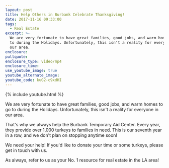 ```yaml
---
layout: post
title: Help Others in Burbank Celebrate Thanksgiving!
date: 2017-11-16 09:33:00
tags:
  - Real Estate
excerpt: >-
  We are very fortunate to have great families, good jobs, and warm homes to go
  to during the Holidays. Unfortunately, this isn't a reality for everyone in
  our area.
enclosure:
pullquote:
enclosure_type: video/mp4
enclosure_time:
use_youtube_image: true
youtube_alternate_image:
youtube_code: kuG2-c9xdHI
---
```



{% include youtube.html %}

We are very fortunate to have great families, good jobs, and warm homes to go to during the Holidays. Unfortunately, this isn't a reality for everyone in our area.

That's why we always help the Burbank Temporary Aid Center. Every year, they provide over 1,000 turkeys to families in need. This is our seventh year in a row, and we don't plan on stopping anytime soon!

We need your help! If you'd like to donate your time or some turkeys, please get in touch with us.

As always, refer to us as your No. 1 resource for real estate in the LA area!